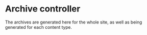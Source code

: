 # Archive controller

The archives are generated here for the whole site, as well as being generated for each content type.